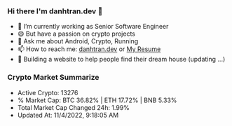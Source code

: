 ### Hi there I'm danhtran.dev 👋

- 🔭 I’m currently working as Senior Software Engineer
- 😄 But have a passion on crypto projects
- 💬 Ask me about Android, Crypto, Running 
- 📫 How to reach me: <a href="https://danhtran.dev" target="_blank">danhtran.dev</a> or <a href="Dan-Resume.pdf" target="_blank">My Resume</a>
- 🌱 Building a website to help people find their dream house (updating ...)

### Crypto Market Summarize
- Active Crypto: 13276
- % Market Cap: BTC 36.82% | ETH 17.72% | BNB 5.33%
- Total Market Cap Changed 24h: 1.99%
- Updated At: 11/4/2022, 9:18:05 AM
